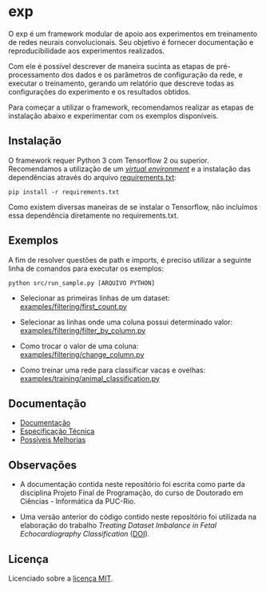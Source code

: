 # exp

O exp é um framework modular de apoio aos experimentos em treinamento de redes neurais convolucionais. Seu objetivo é fornecer documentação e reproducibilidade aos experimentos realizados.

Com ele é possível descrever de maneira sucinta as etapas de pré-processamento dos dados e os parâmetros de configuração da rede, e executar o treinamento, gerando um relatório que descreve todas as configurações do experimento e os resultados obtidos.

Para começar a utilizar o framework, recomendamos realizar as etapas de instalação abaixo e experimentar com os exemplos disponíveis.

## Instalação

O framework requer Python 3 com Tensorflow 2 ou superior. Recomendamos a utilização de um *[virtual environment](https://docs.python.org/3/library/venv.html)* e a instalação das dependências através do arquivo [requirements.txt](requirements.txt):

```
pip install -r requirements.txt
```

Como existem diversas maneiras de se instalar o Tensorflow, não incluímos essa dependência diretamente no requirements.txt.

## Exemplos

A fim de resolver questões de path e imports, é preciso utilizar a seguinte linha de comandos para executar os exemplos:

```
python src/run_sample.py [ARQUIVO PYTHON]
```

 - Selecionar as primeiras linhas de um dataset: [examples/filtering/first_count.py]()

- Selecionar as linhas onde uma coluna possui determinado valor: [examples/filtering/filter_by_column.py]()

- Como trocar o valor de uma coluna: [examples/filtering/change_column.py]()

- Como treinar uma rede para classificar vacas e ovelhas: [examples/training/animal_classification.py]()

## Documentação

 - [Documentação](docs/documentacao.md)
 - [Especificação Técnica](docs/especificacao_tecnica.md)
 - [Possíveis Melhorias](docs/melhorias.md)

## Observações

 - A documentação contida neste repositório foi escrita como parte da disciplina Projeto Final de Programação, do curso de Doutorado em Ciências - Informática da PUC-Rio.

 - Uma versão anterior do código contido neste repositório foi utilizada na elaboração do trabalho *Treating Dataset Imbalance in Fetal Echocardiography Classification* ([DOI](http://dx.doi.org/10.15439/2022F56)).

## Licença

Licenciado sobre a [licença MIT](LICENSE).
